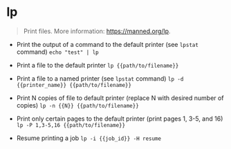 # lp
> Print files.
> More information: <https://manned.org/lp>.

- Print the output of a command to the default printer (see `lpstat` command)
`echo "test" | lp`

- Print a file to the default printer
`lp {{path/to/filename}}`

- Print a file to a named printer (see `lpstat` command)
`lp -d {{printer_name}} {{path/to/filename}}`

- Print N copies of file to default printer (replace N with desired number of copies)
`lp -n {{N}} {{path/to/filename}}`

- Print only certain pages to the default printer (print pages 1, 3-5, and 16)
`lp -P 1,3-5,16 {{path/to/filename}}`

- Resume printing a job
`lp -i {{job_id}} -H resume`

